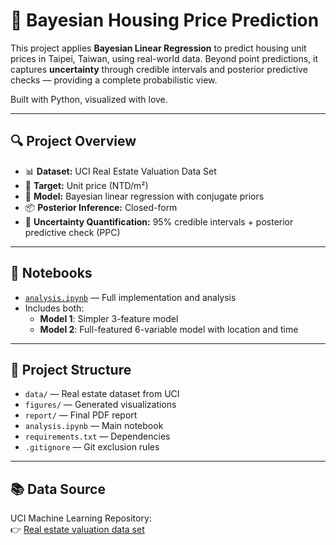 # 🏡 Bayesian Housing Price Prediction

This project applies **Bayesian Linear Regression** to predict housing unit prices in Taipei, Taiwan, using real-world data. Beyond point predictions, it captures **uncertainty** through credible intervals and posterior predictive checks — providing a complete probabilistic view.

Built with Python, visualized with love.

---

## 🔍 Project Overview

- 📊 **Dataset:** UCI Real Estate Valuation Data Set
- 📍 **Target:** Unit price (NTD/m²)
- 🧠 **Model:** Bayesian linear regression with conjugate priors
- 📦 **Posterior Inference:** Closed-form
- 🎯 **Uncertainty Quantification:** 95% credible intervals + posterior predictive check (PPC)

---

## 🧪 Notebooks

- [`analysis.ipynb`](analysis.ipynb) — Full implementation and analysis
- Includes both:
  - **Model 1**: Simpler 3-feature model
  - **Model 2**: Full-featured 6-variable model with location and time

---

## 📁 Project Structure

- `data/` — Real estate dataset from UCI
- `figures/` — Generated visualizations
- `report/` — Final PDF report
- `analysis.ipynb` — Main notebook
- `requirements.txt` — Dependencies
- `.gitignore` — Git exclusion rules

---

## 📚 Data Source

UCI Machine Learning Repository:  
👉 [Real estate valuation data set](https://archive.ics.uci.edu/dataset/501/real+estate+valuation+data+set)

